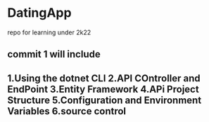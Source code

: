 # DatingApp
repo  for learning under 2k22


commit 1 will include 
----------------------------------------
1.Using the dotnet CLI
2.API COntroller and EndPoint
3.Entity Framework
4.APi Project Structure
5.Configuration and Environment Variables
6.source control 
-----------------------------------------
